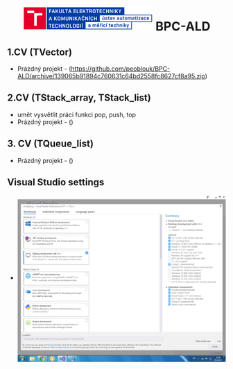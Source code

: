 <!-- @format -->
<h1 align="center">
  <img alt="logo" src="img/logo.png" > BPC-ALD 
</h1>

## 1.CV (TVector)

- Prázdný projekt - (https://github.com/peoblouk/BPC-ALD/archive/139065b91894c760631c64bd2558fc8627cf8a95.zip)

## 2.CV (TStack_array, TStack_list)

- umět vysvětlit práci funkci pop, push, top
- Prázdný projekt - ()

## 3. CV (TQueue_list)

- Prázdný projekt - ()

## Visual Studio settings
 - <img alt="vscode settings" src="img/vs2017_setup_new.png" align = "center">
